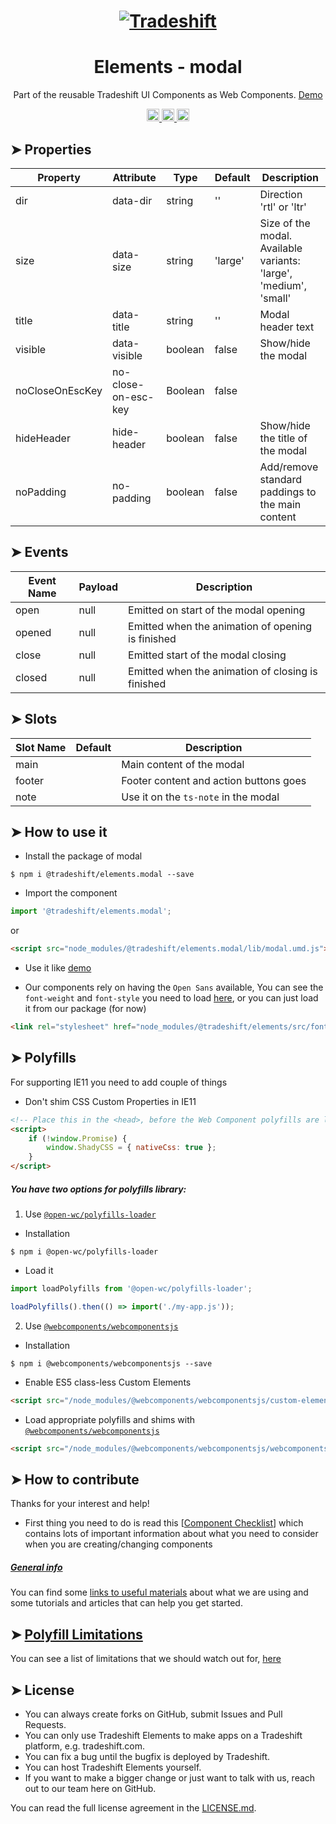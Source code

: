 <h1 align="center">
    <a href="https://tradeshift.com/">
      <img alt="Tradeshift" src="https://tradeshift.com/wp-content/themes/Tradeshift/img/brand/logo-black.png"/>
    </a>
</h1>

<h1 align="center">Elements - modal</h1>

<p align="center">
  Part of the reusable Tradeshift UI Components as Web Components.
    <a href="https://tradeshift.github.io/elements/?path=/story/ts-modal--default">
      Demo
    </a>
</p>

<p align="center">
    <a href="https://www.npmjs.com/package/@tradeshift/elements.modal">
      <img alt="NPM Version" src="https://badgen.net/npm/v/@tradeshift/elements.modal" height="20"/>
    </a>
    <a href="https://npmcharts.com/compare/@tradeshift/elements.modal?minimal=true">
		  <img alt="Downloads per month" src="https://badgen.net/npm/dm/@tradeshift/elements.modal" height="20"/>
		</a>
		<a href="https://www.npmjs.com/browse/depended/@tradeshift/elements.modal">
		  <img alt="Dependent packages" src="https://badgen.net/npm/dependents/@tradeshift/elements.modal" height="20"/>
		</a>
</p>

<style>
table {
    width:100%;
}
</style>

## ➤ Properties

| Property        | Attribute           | Type    | Default | Description                                                       |
| --------------- | ------------------- | ------- | ------- | ----------------------------------------------------------------- |
| dir             | data-dir            | string  | ''      | Direction 'rtl' or 'ltr'                                          |
| size            | data-size           | string  | 'large' | Size of the modal. Available variants: 'large', 'medium', 'small' |
| title           | data-title          | string  | ''      | Modal header text                                                 |
| visible         | data-visible        | boolean | false   | Show/hide the modal                                               |
| noCloseOnEscKey | no-close-on-esc-key | Boolean | false   |                                                                   |
| hideHeader      | hide-header         | boolean | false   | Show/hide the title of the modal                                  |
| noPadding       | no-padding          | boolean | false   | Add/remove standard paddings to the main content                  |

## ➤ Events

| Event Name | Payload | Description                                       |
| ---------- | ------- | ------------------------------------------------- |
| open       | null    | Emitted on start of the modal opening             |
| opened     | null    | Emitted when the animation of opening is finished |
| close      | null    | Emitted start of the modal closing                |
| closed     | null    | Emitted when the animation of closing is finished |

## ➤ Slots

| Slot Name | Default | Description                            |
| --------- | ------- | -------------------------------------- |
| main      |         | Main content of the modal              |
| footer    |         | Footer content and action buttons goes |
| note      |         | Use it on the `ts-note` in the modal   |

## ➤ How to use it

- Install the package of modal

```shell
$ npm i @tradeshift/elements.modal --save
```

- Import the component

```js
import '@tradeshift/elements.modal';
```

or

```html
<script src="node_modules/@tradeshift/elements.modal/lib/modal.umd.js"></script>
```

- Use it like [demo]("https://tradeshift.github.io/elements/?path=/story/ts-modal--default")

- Our components rely on having the `Open Sans` available, You can see the `font-weight` and `font-style` you need to load [here](https://github.com/Tradeshift/elements/blob/master/packages/core/src/fonts.css), or you can just load it from our package (for now)

```html
<link rel="stylesheet" href="node_modules/@tradeshift/elements/src/fonts.css" />
```

## ➤ Polyfills

For supporting IE11 you need to add couple of things

- Don't shim CSS Custom Properties in IE11

```html
<!-- Place this in the <head>, before the Web Component polyfills are loaded -->
<script>
	if (!window.Promise) {
		window.ShadyCSS = { nativeCss: true };
	}
</script>
```

##### You have two options for polyfills library:

1. Use [`@open-wc/polyfills-loader`](https://github.com/open-wc/open-wc/tree/master/packages/polyfills-loader)

- Installation

```shell
$ npm i @open-wc/polyfills-loader
```

- Load it

```js
import loadPolyfills from '@open-wc/polyfills-loader';

loadPolyfills().then(() => import('./my-app.js'));
```

2. Use [`@webcomponents/webcomponentsjs`](https://github.com/webcomponents/polyfills/tree/master/packages/webcomponentsjs)

- Installation

```hell
$ npm i @webcomponents/webcomponentsjs --save
```

- Enable ES5 class-less Custom Elements

```html
<script src="/node_modules/@webcomponents/webcomponentsjs/custom-elements-es5-adapter.js"></script>
```

- Load appropriate polyfills and shims with [`@webcomponents/webcomponentsjs`](https://github.com/webcomponents/webcomponentsjs)

```html
<script src="/node_modules/@webcomponents/webcomponentsjs/webcomponents-loader.js" defer></script>
```

## ➤ How to contribute

Thanks for your interest and help!

- First thing you need to do is read this [[Component Checklist](https://github.com/Tradeshift/elements/wiki/Component-checklist)] which contains lots of important information about what you need to consider when you are creating/changing components

##### [General info](https://github.com/Tradeshift/elements/wiki/Useful-materials-starter)

You can find some [links to useful materials](https://github.com/Tradeshift/elements/wiki/Useful-materials-starter) about what we are using and some tutorials and articles that can help you get started.

## ➤ [Polyfill Limitations](https://github.com/Tradeshift/elements/wiki/Polyfill-Limitations)

You can see a list of limitations that we should watch out for, [here](https://github.com/Tradeshift/elements/wiki/Polyfill-Limitations)

## ➤ License

- You can always create forks on GitHub, submit Issues and Pull Requests.
- You can only use Tradeshift Elements to make apps on a Tradeshift platform, e.g. tradeshift.com.
- You can fix a bug until the bugfix is deployed by Tradeshift.
- You can host Tradeshift Elements yourself.
- If you want to make a bigger change or just want to talk with us, reach out to our team here on GitHub.

You can read the full license agreement in the [LICENSE.md](https://github.com/Tradeshift/elements/blob/master/LICENSE.md).
